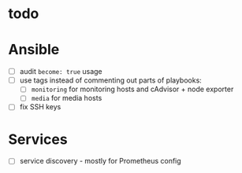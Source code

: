 todo
===

# Ansible
- [ ] audit `become: true` usage
- [ ] use tags instead of commenting out parts of playbooks:
  - [ ] `monitoring` for monitoring hosts and cAdvisor + node exporter
  - [ ] `media` for media hosts
- [ ] fix SSH keys

# Services
- [ ] service discovery - mostly for Prometheus config

